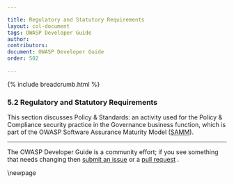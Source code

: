 ```yaml
---

title: Regulatory and Statutory Requirements
layout: col-document
tags: OWASP Developer Guide
author:
contributors:
document: OWASP Developer Guide
order: 502

---
```


{% include breadcrumb.html %}

### 5.2 Regulatory and Statutory Requirements

This section discusses Policy & Standards: an activity used for the Policy & Compliance security practice
in the Governance business function, which is part of the OWASP Software Assurance Maturity Model ([SAMM][samm]).

----
The OWASP Developer Guide is a community effort; if you see something that needs changing
then [submit an issue][issue] or a [pull request][pr] .

[issue]: https://github.com/OWASP/www-project-developer-guide/issues/new?labels=enhancement&template=request.md&title=Update:%2005-security-requirements/02-regulatory-statutory-requirements
[pr]: https://github.com/OWASP/www-project-developer-guide/pulls
[samm]: https://owaspsamm.org/about/

\newpage
